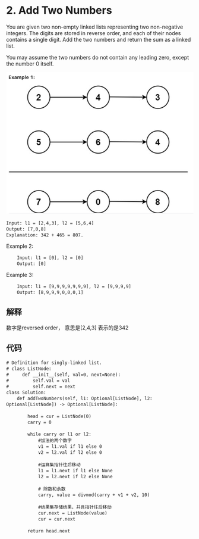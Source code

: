 # 2. Add Two Numbers

You are given two non-empty linked lists representing two non-negative integers. The digits are stored in reverse order, and each of their nodes contains a single digit. Add the two numbers and return the sum as a linked list.

You may assume the two numbers do not contain any leading zero, except the number 0 itself.

![](Images/4.png)

	Input: l1 = [2,4,3], l2 = [5,6,4]
	Output: [7,0,8]
	Explanation: 342 + 465 = 807.

Example 2:
	
		Input: l1 = [0], l2 = [0]
		Output: [0]
		
Example 3:
	
		Input: l1 = [9,9,9,9,9,9,9], l2 = [9,9,9,9]
		Output: [8,9,9,9,0,0,0,1]

## 解释

数字是reversed order， 意思是[2,4,3] 表示的是342

## 代码

	# Definition for singly-linked list.
	# class ListNode:
	#     def __init__(self, val=0, next=None):
	#         self.val = val
	#         self.next = next
	class Solution:
	    def addTwoNumbers(self, l1: Optional[ListNode], l2: Optional[ListNode]) -> Optional[ListNode]:
	        
	        head = cur = ListNode(0)
	        carry = 0
	
	        while carry or l1 or l2:
	            #加法的两个数字
	            v1 = l1.val if l1 else 0
	            v2 = l2.val if l2 else 0
	            
	            #运算集指针往后移动
	            l1 = l1.next if l1 else None
	            l2 = l2.next if l2 else None
	            
	            # 除数和余数
	            carry, value = divmod(carry + v1 + v2, 10)
	            
	            #结果集存储结果，并且指针往后移动
	            cur.next = ListNode(value)
	            cur = cur.next
	
	        return head.next



